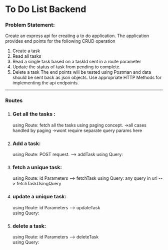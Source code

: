 # To Do List Backend

### Problem Statement:
Create an express api for creating a to do application. The application provides end points for the following CRUD operation

1. Create a task
2. Read all tasks
3. Read a single task based on a taskId sent in a route parameter
4. Update the status of task from pending to complete.
5. Delete a task
The end points will be tested using Postman and data should be sent back as json objects. Use appropriate HTTP Methods for implementing the api endpoints.

-------------------------------
### Routes 
1. ### Get all the tasks :
    using Route:
        fetch all the tasks using paging concept. 
        ->all cases handled by paging
        ->wont require separate query params here

2. ### Add a task:
    using Route:
        POST request. --> addTask
    using Query: 

3. ### fetch a unique task:
    using Route: id Parameters --> fetchTask
    using Query: any query in url --> fetchTaskUsingQuery

4. ### update a unique task:
    using Route: id Parameters --> updateTask       
    using Query:

5. ### delete a task:
    using Route: id Parameters --> deleteTask       
    using Query:

